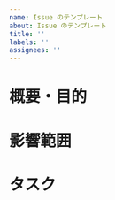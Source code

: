 ```yaml
---
name: Issue のテンプレート
about: Issue のテンプレート
title: ''
labels: ''
assignees: ''
---
```


# 概要・目的

<!-- [必須] Issue の概要・目的を記載する-->

# 影響範囲

<!-- [非必須] コード変更が予定される場合は影響範囲を記載する-->

# タスク

<!-- [非必須] プルリクが一つですまなそうな場合にタスクを細分化して子 Issue を作る -->
<!--  基本的に一つのプルリクに一つのIssueが対応するのでタスクは記載しなくて良い -->
